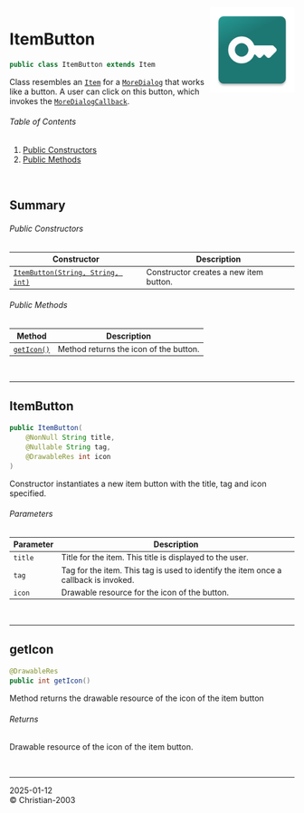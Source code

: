<img src="../../img/icon.png" height="150" align="right"/>

# ItemButton
```java
public class ItemButton extends Item
```
Class resembles an [`Item`](Item.md) for a [`MoreDialog`](MoreDialog.md) that works like a button. A user can click on this button, which invokes the [`MoreDialogCallback`](MoreDialogCallback.md).

###### Table of Contents
1. [Public Constructors](#public-constructors)
2. [Public Methods](#public-methods)

<br/>

## Summary

###### Public Constructors
Constructor | Description
--- | ---
[`ItemButton(String, String, int)`](#itembutton) | Constructor creates a new item button.

###### Public Methods
Method | Description
--- | ---
[`getIcon()`](#geticon) | Method returns the icon of the button.

<br/>

***

## ItemButton
```java
public ItemButton(
    @NonNull String title,
    @Nullable String tag,
    @DrawableRes int icon
)
```
Constructor instantiates a new item button with the title, tag and icon specified.

###### Parameters
Parameter | Description
--- | ---
`title` | Title for the item. This title is displayed to the user.
`tag` | Tag for the item. This tag is used to identify the item once a callback is invoked.
`icon` | Drawable resource for the icon of the button.

<br/>

***

## getIcon
```java
@DrawableRes
public int getIcon()
```
Method returns the drawable resource of the icon of the item button

###### Returns
Drawable resource of the icon of the item button.

<br/>

***

2025-01-12  
&copy; Christian-2003
